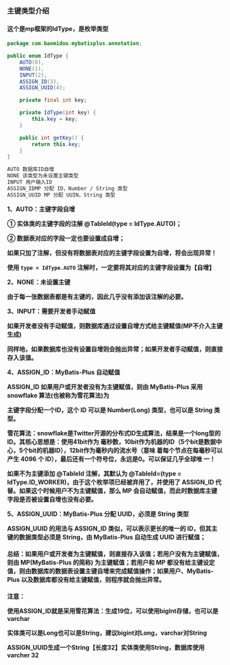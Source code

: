 ### 主键类型介绍



#### 这个是mp框架的IdType，是枚举类型

```java
package com.baomidou.mybatisplus.annotation;

public enum IdType {
    AUTO(0),
    NONE(1),
    INPUT(2),
    ASSIGN_ID(3),
    ASSIGN_UUID(4);

    private final int key;

    private IdType(int key) {
        this.key = key;
    }

    public int getKey() {
        return this.key;
    }
}
```



```xml
AUTO 数据库ID自增
NONE 该类型为未设置主键类型
INPUT 用户输入ID
ASSIGN_IDMP 分配 ID，Number / String 类型
ASSIGN_UUID MP 分配 UUIN，String 类型
```

 

**1、AUTO：主键字段自增**

**① 实体类的主键字段的注解 @TableId(type = IdType.AUTO)；**

**② 数据表对应的字段一定也要设置成自增；**

**如果只加了注解，但没有将数据表对应的主键字段设置为自增，将会出现异常！**

**使用 `type = IdType.AUTO` 注解时，一定要将其对应的主键字段设置为【自增】**





**2、NONE：未设置主键**

**由于每一张数据表都是有主键的，因此几乎没有添加该注解的必要。**





**3、INPUT：需要开发者手动赋值**

**如果开发者没有手动赋值，则数据库通过设置自增方式给主键赋值(MP不介入主键生成)**

**同样地，如果数据库也没有设置自增则会抛出异常；如果开发者手动赋值，则直接存入该值。**





**4、ASSIGN_ID：MyBatis-Plus 自动赋值**

**ASSIGN_ID 如果用户或开发者没有为主键赋值，则由 MyBatis-Plus 采用 snowflake 算法(也被称为雪花算法)为**

**主键字段分配一个ID，这个 ID 可以是 Number(Long) 类型，也可以是 String 类型。**



**雪花算法：snowflake是Twitter开源的分布式ID生成算法，结果是一个long型的ID。其核心思想是：使用41bit作为 毫秒数，10bit作为机器的ID（5个bit是数据中心，5个bit的机器ID），12bit作为毫秒内的流水号（意味 着每个节点在每毫秒可以产生 4096 个 ID），最后还有一个符号位，永远是0。可以保证几乎全球唯 一！**



**如果不为主键添加 @TableId 注解，其默认为 @TableId=(type = IdType.ID_WORKER)，由于这个枚举项已经被弃用了，并使用了 ASSIGN_ID 代替。如果这个时候用户不为主键赋值，那么 MP 会自动赋值，而此时数据库主键字段是否被设置自增也没有必要。**





**5、ASSIGN_UUID：MyBatis-Plus 分配 UUID，必须是 String 类型**

**ASSIGN_UUID 的用法与 ASSIGN_ID 类似，可以表示更长的唯一的 ID，但其主键的数据类型必须是 String，由 MyBatis-Plus 自动生成 UUID 进行赋值；**



#### 总结：如果用户或开发者为主键赋值，则直接存入该值；若用户没有为主键赋值，则由 MP(MyBatis-Plus 的简称) 为主键赋值；若用户和 MP 都没有给主键设定值，则由数据库的数据表设置主键自增来完成赋值操作；如果用户、MyBatis-Plus 以及数据库都没有给主键赋值，则程序就会抛出异常。




**注意：**

**使用ASSIGN_ID就是采用雪花算法：生成19位，可以使用bigInt存储，也可以是varchar**

**实体类可以是Long也可以是String，建议bigint对Long，varchar对String**

**ASSIGN_UUID生成一个String【长度32】实体类使用String，数据库使用varcher 32**